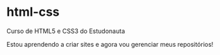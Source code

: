 # html-css
Curso de HTML5 e CSS3 do Estudonauta

Estou aprendendo a criar sites e agora vou gerenciar meus repositórios!